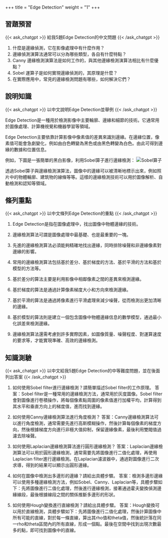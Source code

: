 +++
title = "Edge Detection"
weight = "1"
+++
## 習題預習
{{< ask_chatgpt >}}
給我5題Edge Detection的中文問題
{{< /ask_chatgpt >}}

1. 什麼是邊緣偵測，它在影像處理中有什麼作用？
2. 邊緣偵測演算法通常可以分為哪些類型，各自有什麼特點？
3. Canny 邊緣檢測演算法是如何工作的，與其他邊緣檢測演算法相比有什麼優點？
4. Sobel 運算子是如何實現邊緣偵測的，其原理是什麼？
5. 在實際應用中，常見的邊緣檢測問題有哪些，如何解決它們？   

## 說明知識
{{< ask_chatgpt >}}
以中文說明Edge Detection並舉例
{{< /ask_chatgpt >}}

Edge Detection是一種用於檢測影像中主要輪廓、邊緣和細節的技術。它通常用於圖像處理、計算機視覺和機器學習等領域。

Edge Detection主要依靠計算影像中像素值的差異來識別邊緣。在邊緣位置，像素值可能會急劇變化，例如由白色轉變為黑色或由黑色轉變為白色。由此可得到邊緣的數據和位置信息。

例如，下圖是一張簡單的黑白影像，利用Sobel算子進行邊緣檢測：
![Sobel算子](https://upload.wikimedia.org/wikipedia/commons/thumb/b/b1/Mirosseni_sobel_operator_state_machine_diagram.svg/2560px-Mirosseni_sobel_operator_state_machine_diagram.svg.png)

透過Sobel算子與邊緣檢測演算法，圖像中的邊緣可以被清晰地標示出來，例如照片中的物體輪廓、建筑物的線條等等。這樣的邊緣檢測技術可以用於圖像解析、自動檢測和認知等領域。   

## 條列重點
{{< ask_chatgpt >}}
以中文條列Edge Detection的重點
{{< /ask_chatgpt >}}

1. Edge Detection是指在圖像處理中，找出圖像中物體邊緣的技術。

2. 邊緣檢測算法可謂是圖像處理中最基礎、也是最重要的一塊。

3. 先進的邊緣檢測算法必須能夠精確地找出邊緣，同時排除噪聲和非邊緣像素對邊緣的影響。

4. 常用的邊緣檢測算法包括基於差分、基於梯度的方法、基於平滑的方法和基於模型的方法等。

5. 基於差分的算法主要是利用影像中相鄰像素之間的差異來檢測邊緣。

6. 基於梯度的算法是通過計算像素梯度大小和方向來檢測邊緣。

7. 基於平滑的算法是通過將像素進行平滑處理來減少噪聲，從而檢測出更加清晰的邊緣。

8. 基於模型的算法則是建立一個包含圖像中物體邊緣信息的數學模型，通過最小化誤差來檢測邊緣。

9. 邊緣檢測算法還需考慮到許多實際因素，如圖像質量、噪聲程度、對運算速度的要求等，才能實現準確、高效的邊緣檢測。   

## 知識測驗
{{< ask_chatgpt >}}
以中文給我5題Edge Detection的中等難度問題，並在後面列出答案
{{< /ask_chatgpt >}}

1. 如何使用Sobel filter進行邊緣檢測？請簡單描述Sobel filter的工作原理。
答案：Sobel filter是一種常用的邊緣檢測方法，通常用於灰度圖像。Sobel filter會對圖像進行卷積操作，將每個像素點周圍的像素值進行加權平均，計算得到其水平和垂直方向上的梯度值，進而找到邊緣。

2. 如何使用Canny邊緣檢測算法進行角度檢測？
答案：Canny邊緣檢測算法可以進行角度檢測，通常需要先進行高斯模糊操作，然後計算每個像素的梯度方向，然後根據梯度方向進行非極大值抑制，保留邊緣像素，最後利用雙閥值過濾去除噪聲。

3. 如何使用Laplacian邊緣檢測算法進行圓形邊緣檢測？
答案：Laplacian邊緣檢測算法可以用於圓形邊緣檢測，通常需要先將圖像進行二值化處理，再使用Laplacian filter進行邊緣檢測。在Laplacian濾波器中，通過對圖像進行二次求導，得到的結果可以顯示出圓形邊緣。

4. 如何在圖像中檢測出多邊形的邊緣？請給出具體步驟。
答案：檢測多邊形邊緣可以使用多種邊緣檢測方法，例如Sobel、Canny、Laplacian等，具體步驟如下：先將圖像進行二值化處理，然後進行邊緣檢測，接著通過霍夫變換偵測邊緣線段，最後根據線段之間的關係推斷多邊形的形狀。

5. 如何使用Hough變換進行直線檢測？請給出具體步驟。
答案：Hough變換可以用於直線檢測，具體步驟如下：先將圖像進行二值化處理，然後計算圖像中所有可能的直線，對於每一條直線，算出其rho值和theta值，然後統計落在同一rho和theta區間內的所有直線，形成一個點。最後在空間中找到出現次數最多的點，即可找到圖像中的直線。   


